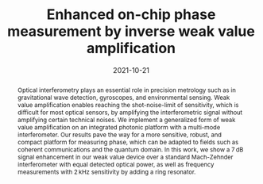 ---
title: "Enhanced on-chip phase measurement by inverse weak value amplification"
collection: publications
image: wv-exp.png
external_url: https://www.nature.com/articles/s41467-021-26522-2
date: 2021-10-21
abstract: "Optical interferometry plays an essential role in precision metrology such as in gravitational wave detection, gyroscopes, and environmental sensing. Weak value amplification enables reaching the shot-noise-limit of sensitivity, which is difficult for most optical sensors, by amplifying the interferometric signal without amplifying certain technical noises. We implement a generalized form of weak value amplification on an integrated photonic platform with a multi-mode interferometer. Our results pave the way for a more sensitive, robust, and compact platform for measuring phase, which can be adapted to fields such as coherent communications and the quantum domain. In this work, we show a 7 dB signal enhancement in our weak value device over a standard Mach-Zehnder interferometer with equal detected optical power, as well as frequency measurements with 2 kHz sensitivity by adding a ring resonator."
---